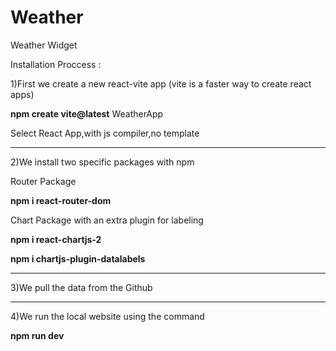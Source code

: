 # Weather
Weather Widget 


Installation Proccess : 

1)First we create a new react-vite app (vite is a faster way to create react apps)

  **npm create vite@latest** WeatherApp 
  
  Select React App,with js compiler,no template

---------------------------------------------------------------------------------------------------

2)We install two specific packages with npm 

Router Package

  **npm i react-router-dom**
  
  Chart Package with an extra plugin for labeling
  
  **npm i react-chartjs-2**
  
  **npm i chartjs-plugin-datalabels**

---------------------------------------------------------------------------------------------------

3)We pull the data from the Github 

---------------------------------------------------------------------------------------------------

4)We run the local website using the command

  **npm run dev** 
